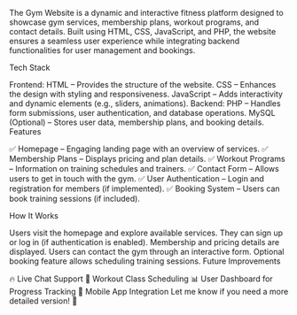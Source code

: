 The Gym Website is a dynamic and interactive fitness platform designed to showcase gym services, membership plans, workout programs, and contact details. Built using HTML, CSS, JavaScript, and PHP, the website ensures a seamless user experience while integrating backend functionalities for user management and bookings.

Tech Stack

Frontend:
HTML – Provides the structure of the website.
CSS – Enhances the design with styling and responsiveness.
JavaScript – Adds interactivity and dynamic elements (e.g., sliders, animations).
Backend:
PHP – Handles form submissions, user authentication, and database operations.
MySQL (Optional) – Stores user data, membership plans, and booking details.
Features

✅ Homepage – Engaging landing page with an overview of services.
✅ Membership Plans – Displays pricing and plan details.
✅ Workout Programs – Information on training schedules and trainers.
✅ Contact Form – Allows users to get in touch with the gym.
✅ User Authentication – Login and registration for members (if implemented).
✅ Booking System – Users can book training sessions (if included).

How It Works

Users visit the homepage and explore available services.
They can sign up or log in (if authentication is enabled).
Membership and pricing details are displayed.
Users can contact the gym through an interactive form.
Optional booking feature allows scheduling training sessions.
Future Improvements

🔥 Live Chat Support
📅 Workout Class Scheduling
📊 User Dashboard for Progress Tracking
📱 Mobile App Integration
Let me know if you need a more detailed version! 🚀
